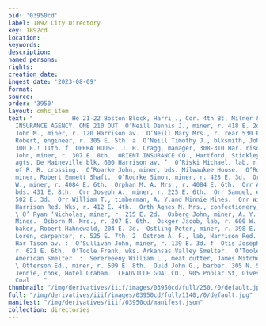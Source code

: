 ```yaml
---
pid: '03950cd'
label: 1892 City Directory
key: 1892cd
location: 
keywords: 
description: 
named_persons: 
rights: 
creation_date: 
ingest_date: '2023-08-09'
format: 
source: 
order: '3950'
layout: cmhc_item
text: "           He 21-22 Boston Block, Harri ., Cor. 4th Bt, Milner & Hurd, PIONEER
  INSURANCE AGENCY. ONE 210 OUT  O’Neill Dennis J., miner, r. 418 E. 2d.  O’Neill
  John M., miner, r. 120 Harrison av.  O’Neill Mary Mrs., r. rear 530 E. 5th.  O’Neill
  Robert, engineer, r. 305 E. 5th. a  O’Neill Timothy J., blksmith, John Harvey, r.
  300 E.! 11th. f  OPERA HOUSE, J. H. Cragg, manager, 308-310 Har. rison av.  Opie
  John, miner, r. 307 E. 8th.  ORIENT INSURANCE CO., Hartford, Stickley & Shaw, :
  agts, De Maineville blk, 600 Harrison av. ’  O’Riski Michael, lab, r. Elm, west
  of R. R. crossing.  O’Roarke John, miner, bds. Milwaukee House.  O’Roarke Owen,
  miner, Robert Emmett Shaft.  O’Rourke Simon, miner, r. 428 E. 3d.  Orphan Joseph
  W., miner, r. 4084 E. 6th.  Orphan M. A. Mrs., r. 4084 E. 6th.  Orr Alfred, miner,
  bds. 431 E. 8th.  Orr Joseph A., miner, r. 225 E. 6th.  Orr Samuel, engineer, r.
  502 E. 3d.  Orr William T., timberman, A. Y.and Minnie Mines.  Orr William J., lab,
  Harrison Red. Wks, r. 412 E. 4th.  Orth Agnes M. Mrs., confectionery, 2144 E. 6th.
  \ O’ Ryan ‘Nicholas, miner, r. 215 E. 2d.  Osberg John, miner, A. Y. and Minnie
  Mines.  Osborn M. Mrs., r. 207 E. 6th.  Oskger Jacob, lab, r. 600 W. 2d.  Ossa Oscar,
  baker, Robert Hahnewald, 204 E. 3d.  Ostling Peter, miner, r. 398 E. 2d.  Ostrander
  Loren, carpenter, r. 525 E. 7th. 2  Ostrom A. F., lab, Harrison Red. Wks, r. 616
  Har Tison av. :  O’Sullivan John, miner, r. 139 E. 3d. f  Otis Joseph B., miner,
  r. 621 E. 6th.  O'Toole Frank, wks. Arkansas Valley Smelter.  O’Toole Peter, wheeler,
  American Smelter. :  Serereeeny William L., meat cutter, James Mitchell, r. 206
  \ Otterson Ed., miner, r. 509 E. 8th.  Ould John G., barber, 305 N. Spruce.  Outland
  Jennie, cook, Hotel Graham.  LEADVILLE GOAL CO., 905 Poplar St, Gives You a Clean
  Coal    "
thumbnail: "/img/derivatives/iiif/images/03950cd/full/250,/0/default.jpg"
full: "/img/derivatives/iiif/images/03950cd/full/1140,/0/default.jpg"
manifest: "/img/derivatives/iiif/03950cd/manifest.json"
collection: directories
---
```

